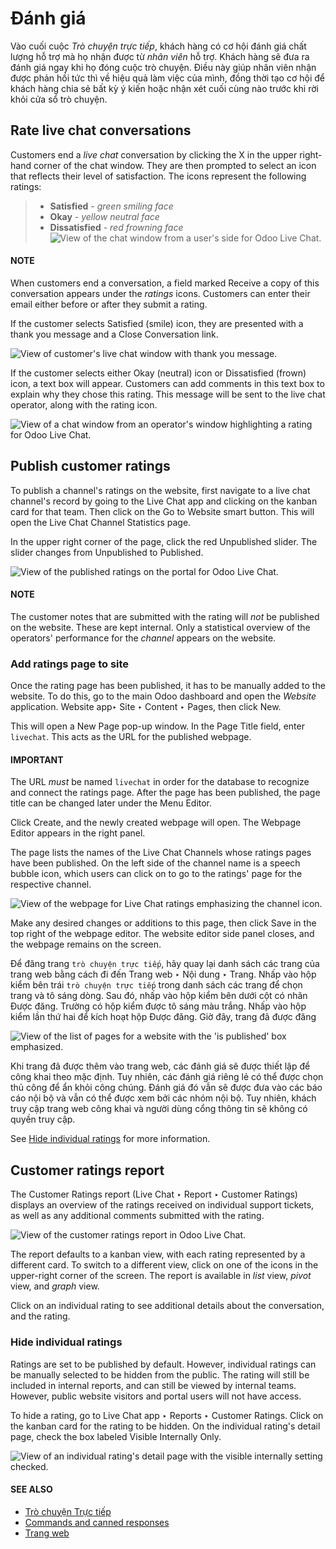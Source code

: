 # Đánh giá

Vào cuối cuộc *Trò chuyện trực tiếp*, khách hàng có cơ hội đánh giá chất lượng hỗ trợ mà họ nhận được từ *nhân viên* hỗ trợ. Khách hàng sẽ đưa ra đánh giá ngay khi họ đóng cuộc trò chuyện. Điều này giúp nhân viên nhận được phản hồi tức thì về hiệu quả làm việc của mình, đồng thời tạo cơ hội để khách hàng chia sẻ bất kỳ ý kiến hoặc nhận xét cuối cùng nào trước khi rời khỏi cửa sổ trò chuyện.

## Rate live chat conversations

Customers end a *live chat* conversation by clicking the X in the upper right-hand
corner of the chat window. They are then prompted to select an icon that reflects their level of
satisfaction. The icons represent the following ratings:

> - **Satisfied** - *green smiling face*
> - **Okay** - *yellow neutral face*
> - **Dissatisfied** - *red frowning face*
![View of the chat window from a user's side for Odoo Live Chat.](../../../.gitbook/assets/live-chat-ratings-faces.png)

#### NOTE
When customers end a conversation, a field marked Receive a copy of this conversation
appears under the *ratings* icons. Customers can enter their email either before or after they
submit a rating.

If the customer selects Satisfied (smile) icon, they are presented with a thank you
message and a Close Conversation link.

![View of customer's live chat window with thank you message.](../../../.gitbook/assets/live-chat-thank-you.png)

If the customer selects either Okay (neutral) icon or Dissatisfied (frown)
icon, a text box will appear. Customers can add comments in this text box to explain why they chose
this rating. This message will be sent to the live chat operator, along with the rating icon.

![View of a chat window from an operator's window highlighting a rating for Odoo Live Chat.](../../../.gitbook/assets/live-chat-ratings-operator-window.png)

## Publish customer ratings

To publish a channel's ratings on the website, first navigate to a live chat channel's record by
going to the Live Chat app and clicking on the kanban card for that team. Then
click on the Go to Website smart button. This will open the Live Chat Channel
Statistics page.

In the upper right corner of the page, click the red Unpublished slider.  The slider
changes from Unpublished to Published.

![View of the published ratings on the portal for Odoo Live Chat.](../../../.gitbook/assets/live-chat-ratings-unpublished.png)

#### NOTE
The customer notes that are submitted with the rating will *not* be published on the website.
These are kept internal. Only a statistical overview of the operators' performance for the
*channel* appears on the website.

### Add ratings page to site

Once the rating page has been published, it has to be manually added to the website. To do this, go
to the main Odoo dashboard and open the *Website* application. Website app‣ Site
‣ Content ‣ Pages, then click New.

This will open a New Page pop-up window. In the Page Title field, enter
`livechat`. This acts as the URL for the published webpage.

#### IMPORTANT
The URL *must* be named `livechat` in order for the database to recognize and connect the
ratings page. After the page has been published, the page title can be changed later under the
Menu Editor.

Click Create, and the newly created webpage will open. The Webpage Editor
appears in the right panel.

The page lists the names of the Live Chat Channels whose ratings pages have been
published. On the left side of the channel name is a speech bubble icon, which users can click on to
go to the ratings' page for the respective channel.

![View of the webpage for Live Chat ratings emphasizing the channel icon.](../../../.gitbook/assets/live-chat-published-icon.png)

Make any desired changes or additions to this page, then click Save in the top right of
the webpage editor. The website editor side panel closes, and the webpage remains on the screen.

Để đăng trang `trò chuyện trực tiếp`, hãy quay lại danh sách các trang của trang web bằng cách đi đến Trang web ‣ Nội dung ‣ Trang. Nhấp vào hộp kiểm bên trái `trò chuyện trực tiếp` trong danh sách các trang để chọn trang và tô sáng dòng. Sau đó, nhấp vào hộp kiểm bên dưới cột có nhãn Được đăng. Trường có hộp kiểm được tô sáng màu trắng. Nhấp vào hộp kiểm lần thứ hai để kích hoạt hộp Được đăng. Giờ đây, trang đã được đăng

![View of the list of pages for a website with the 'is published' box emphasized.](../../../.gitbook/assets/live-chat-is-published.png)

Khi trang đã được thêm vào trang web, các đánh giá sẽ được thiết lập để công khai theo mặc định. Tuy nhiên, các đánh giá riêng lẻ có thể được chọn thủ công để ẩn khỏi công chúng. Đánh giá đó vẫn sẽ được đưa vào các báo cáo nội bộ và vẫn có thể được xem bởi các nhóm nội bộ. Tuy nhiên, khách truy cập trang web công khai và người dùng cổng thông tin sẽ không có quyền truy cập.

See [Hide individual ratings](#livechat-overview-hide-ratings) for more information.

## Customer ratings report

The Customer Ratings report (Live Chat ‣ Report ‣ Customer Ratings)
displays an overview of the ratings received on individual support tickets, as well as any
additional comments submitted with the rating.

![View of the customer ratings report in Odoo Live Chat.](../../../.gitbook/assets/live-chat-ratings-report.png)

The report defaults to a kanban view, with each rating represented by a different card. To switch to
a different view, click on one of the icons in the upper-right corner of the screen. The report is
available in *list* view, *pivot* view, and *graph* view.

Click on an individual rating to see additional details about the conversation, and the rating.

<a id="livechat-overview-hide-ratings"></a>

### Hide individual ratings

Ratings are set to be published by default. However, individual ratings can be manually selected to
be hidden from the public. The rating will still be included in internal reports, and can still be
viewed by internal teams. However, public website visitors and portal users will not have access.

To hide a rating, go to Live Chat app ‣ Reports ‣ Customer Ratings. Click on
the kanban card for the rating to be hidden. On the individual rating's detail page, check the box
labeled Visible Internally Only.

![View of an individual rating's detail page with the visible internally setting checked.](../../../.gitbook/assets/live-chat-ratings-visible-internally.png)

#### SEE ALSO
- [Trò chuyện Trực tiếp](../livechat.md)
- [Commands and canned responses](responses.md)
- [Trang web](../website.md)
